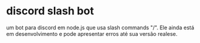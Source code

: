 # discord slash bot
 um bot para discord em node.js que usa slash commands "/". Ele ainda está em desenvolvimento e pode apresentar erros até sua versão realese.  
